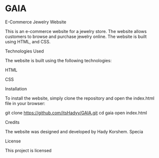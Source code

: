 # GAIA
E-Commerce Jewelry Website

This is an e-commerce website for a jewelry store. The website allows customers to browse and purchase jewelry online. The website is built using HTML, and CSS.


Technologies Used

The website is built using the following technologies:


HTML

CSS


Installation

To install the website, simply clone the repository and open the index.html file in your browser:

git clone https://github.com/itsHadyy/GAIA.git
cd gaia
open index.html

Credits

The website was designed and developed by Hady Korshem. Specia

License

This project is licensed
